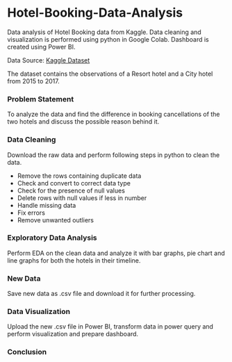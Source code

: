 # Hotel-Booking-Data-Analysis
Data analysis of Hotel Booking data from Kaggle.
Data cleaning and visualization is performed using python in Google Colab.
Dashboard is created using Power BI.

Data Source: [Kaggle Dataset](https://www.kaggle.com/datasets/mojtaba142/hotel-booking?resource=download)

The dataset contains the observations of a Resort hotel and a City hotel from 2015 to 2017.

### Problem Statement
To analyze the data and find the difference in booking cancellations of the two hotels and discuss the possible reason behind it.

### Data Cleaning
Download the raw data and perform following steps in python to clean the data.
- Remove the rows containing duplicate data
- Check and convert to correct data type
- Check for the presence of null values
- Delete rows with null values if less in number
- Handle missing data
- Fix errors
- Remove unwanted outliers

### Exploratory Data Analysis
Perform EDA on the clean data and analyze it with bar graphs, pie chart and line graphs for both the hotels in their timeline. 

### New Data
Save new data as .csv file and download it for further processing.

### Data Visualization
Upload the new .csv file in Power BI, transform data in power query and perform visualization and prepare dashboard.

### Conclusion
